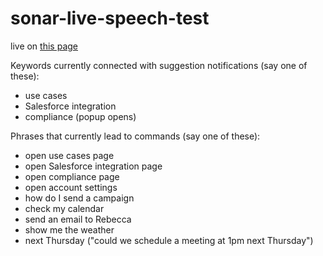 # sonar-live-speech-test
 
live on <a href="https://dhotlo2.github.io/sonar-live-speech-test/" target=_blank> this page</a>

Keywords currently connected with suggestion notifications (say one of these):
- use cases
- Salesforce integration
- compliance (popup opens)

Phrases that currently lead to commands (say one of these):
- open use cases page
- open Salesforce integration page
- open compliance page
- open account settings
- how do I send a campaign
- check my calendar
- send an email to Rebecca
- show me the weather
- next Thursday ("could we schedule a meeting at 1pm next Thursday")
